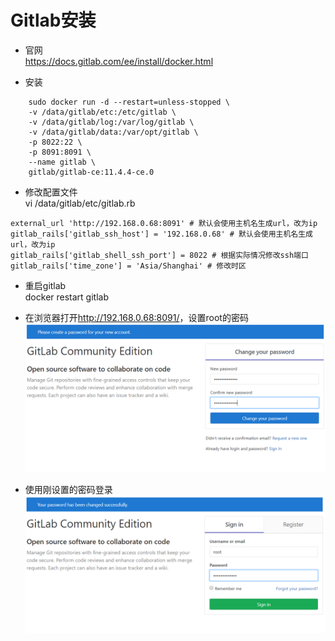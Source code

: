 # Gitlab安装

- 官网  
https://docs.gitlab.com/ee/install/docker.html

- 安装  
```
    sudo docker run -d --restart=unless-stopped \
    -v /data/gitlab/etc:/etc/gitlab \
    -v /data/gitlab/log:/var/log/gitlab \
    -v /data/gitlab/data:/var/opt/gitlab \
    -p 8022:22 \
    -p 8091:8091 \
    --name gitlab \
    gitlab/gitlab-ce:11.4.4-ce.0
```

- 修改配置文件  
vi /data/gitlab/etc/gitlab.rb  
```
external_url 'http://192.168.0.68:8091' # 默认会使用主机名生成url，改为ip
gitlab_rails['gitlab_ssh_host'] = '192.168.0.68' # 默认会使用主机名生成url，改为ip
gitlab_rails['gitlab_shell_ssh_port'] = 8022 # 根据实际情况修改ssh端口
gitlab_rails['time_zone'] = 'Asia/Shanghai' # 修改时区
```

- 重启gitlab  
docker restart gitlab

- 在浏览器打开<http://192.168.0.68:8091/>，设置root的密码  
![img](images/gitlab/gitlab-1.png)

- 使用刚设置的密码登录  
![img](images/gitlab/gitlab-2.png)